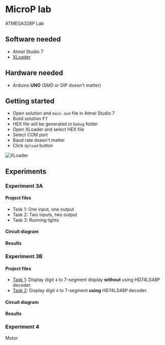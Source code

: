 # MicroP lab

ATMEGA328P Lab

## Software needed

- Atmel Studio 7
- [XLoader](https://drive.google.com/file/d/1BTLT7Clmqs_WUpZJBSc3pkpbzsU62Ep4/view?usp=share_link)

## Hardware needed

- Arduino **UNO** (SMD or DIP doesn't matter)

## Getting started

- Open solution and `main.asm` file in Atmel Studio 7
- Build solution <kbd>F7</kbd>
- HEX file will be generated in `Debug` folder
- Open XLoader and select HEX file
- Select COM port
- Baud rate doesn't matter
- Click `Upload` button

![XLoader](https://i.imgur.com/euAKa3I.png)

## Experiments

### Experiment 3A

#### Project files

- Task 1: One input, one output
- Task 2: Two inputs, two output
- Task 3: Running lights

#### Circuit diagram

#### Results

### Experiment 3B

#### Project files

- [Task 1](/Exp2-Task1/): Display digit `4` to 7-segment display **without** using HD74LS48P decoder.
- [Task 2](/Exp2-Task2/): Display digit `4` to 7-segment **using** HD74LS48P decoder.

#### Circuit diagram

#### Results

### Experiment 4

Motor

